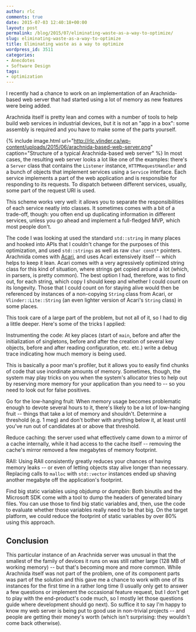 ```yaml
---
author: rlc
comments: true
date: 2015-07-03 12:40:18+00:00
layout: post
permalink: /blog/2015/07/eliminating-waste-as-a-way-to-optimize/
slug: eliminating-waste-as-a-way-to-optimize
title: Eliminating waste as a way to optimize
wordpress_id: 3511
categories:
- Anecdotes
- Software Design
tags:
- optimization
---
```


I recently had a chance to work on an implementation of an Arachnida-based web server that had started using a lot of memory as new features were being added.

Arachnida itself is pretty lean and comes with a number of tools to help build web services in industrial devices, but it is not an "app in a box": some assembly is required and you have to make some of the parts yourself.
<!--more-->
{% include image.html url="http://rlc.vlinder.ca/wp-content/uploads/2015/06/arachnida-based-web-server.png" caption="Structure of a typical Arachnida-based web server" %}
In most cases, the resulting web server looks a lot like one of the examples: there's a `Server` class that contains the `Listener` instance, `HTTPRequestHandler` and a bunch of objects that implement services using a `Service` interface. Each service implements a part of the web application and is responsible for responding to its requests. To dispatch between different services, usually, some part of the request URI is used.

This scheme works very well: it allows you to separate the responsibilities of each service neatly into classes. It sometimes comes with a bit of a trade-off, though: you often end up duplicating information in different services, unless you go ahead and implement a full-fledged MVP, which most people don't.

The code I was looking at used the standard `std::string` in many places and hooked into APIs that I couldn't change for the purposes of this optimization, and used `std::strings` as well as raw `char const*` pointers. Arachnida comes with [Acari](http://vlinder.ca/datasheet-acari2.pdf), and uses Acari extensively itself -- which helps to keep it lean. Acari comes with a very agressively optimized string class for this kind of situation, where strings get copied around a lot (which, in parsers, is pretty common). The best option I had, therefore, was to find out, for each string, which copy I should keep and whether I could count on its longevity. Those that I could count on for staying alive would then be referenced by instances of a non-copying `String` class from Acari, or `Vlinder::Lite::String` (an even lighter version of Acari's `String` class) in some places.

This took care of a large part of the problem, but not all of it, so I had to dig a little deeper. Here's some of the tricks I applied:




Instrumenting the code:
    At key places (start of `main`, before and after the initialization of singletons, before and after the creation of several key objects, before and after reading configuration, etc. etc.) write a debug trace indicating how much memory is being used.  

This is basically a poor man's profiler, but it allows you to easily find chunks of code that use inordinate amounts of memory. Sometimes, though, the system may play tricks on you when the system's allocator tries to help out by reserving more memory for your application than you need to -- so you need to look out for false positives.


Go for the low-hanging fruit:
    When memory usage becomes problematic enough to devote several hours to it, there's likely to be a lot of low-hanging fruit -- things that take a lot of memory and shouldn't. Determine a threshold (e.g. 1 meg) and don't bother with anything below it, at least until you've run out of candidates at or above that threshold.


Reduce caching:
    the server used what effectively came down to a mirror of a cache internally, while it had access to the cache itself -- removing the cache's mirror removed a few megabytes of memory footprint.  




RAII:
    Using RAII consistently greatly reduces your chances of having memory leaks -- or even of letting objects stay alive longer than necessary. Replacing calls to `malloc` with `std::vector` instances ended up shaving another megabyte off the application's footprint.


Find big static variables using objdump or dumpbin:
    Both binutils and the Microsoft SDK come with a tool to dump the headers of generated binary files. You can use those to find big static variables and, then, use the code to evaluate whether those variables really need to be that big. On the target platform, we could reduce the footprint of static variables by over 80% using this approach.





## Conclusion


This particular instance of an Arachnida server was unusual in that the smallest of the family of devices it runs on was still rather large (128 MB of working memory) -- but that's becoming more and more common. While Arachnida itself was not part of the problem, one of its component parts was part of the solution and this gave me a chance to work with one of its instances for the first time in a rather long time (I usually only get to answer a few questions or implement the occasional feature request, but I don't get to play with the end-product's code much, so I mostly let those questions guide where development should go next). So suffice it to say I'm happy to know my web server is being put to good use in non-trivial projects -- and people are getting their money's worth (which isn't surprising: they wouldn't come back otherwise).
